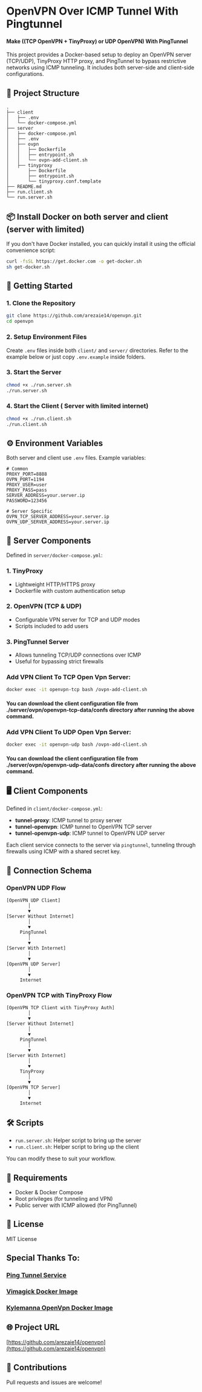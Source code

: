 # OpenVPN Over ICMP Tunnel With Pingtunnel 
#### Make ((TCP OpenVPN + TinyProxy) or UDP OpenVPN) With PingTunnel

This project provides a Docker-based setup to deploy an OpenVPN server (TCP/UDP), TinyProxy HTTP proxy, and PingTunnel to bypass restrictive networks using ICMP tunneling. It includes both server-side and client-side configurations.

## 📁 Project Structure

```
.
├── client
│   ├── .env
│   └── docker-compose.yml
├── server
│   ├── docker-compose.yml
│   ├── .env
│   ├── ovpn
│   │   ├── Dockerfile
│   │   ├── entrypoint.sh
│   │   └── ovpn-add-client.sh
│   ├── tinyproxy
│       ├── Dockerfile
│       ├── entrypoint.sh
│       └── tinyproxy.conf.template
├── README.md
├── run.client.sh
└── run.server.sh
```

## 📦 Install Docker on both server and client (server with limited)

If you don't have Docker installed, you can quickly install it using the official convenience script:

```bash
curl -fsSL https://get.docker.com -o get-docker.sh
sh get-docker.sh
```

## 🚀 Getting Started

### 1. Clone the Repository

```bash
git clone https://github.com/arezaie14/openvpn.git
cd openvpn
```

### 2. Setup Environment Files

Create `.env` files inside both `client/` and `server/` directories. Refer to the example below or just copy `.env.example` inside folders.

### 3. Start the Server

```bash
chmod +x ./run.server.sh
./run.server.sh
```

### 4. Start the Client ( Server with limited internet)

```bash
chmod +x ./run.client.sh
./run.client.sh
```

## ⚙️ Environment Variables

Both server and client use `.env` files. Example variables:

```env
# Common
PROXY_PORT=8888
OVPN_PORT=1194
PROXY_USER=user
PROXY_PASS=pass
SERVER_ADDRESS=your.server.ip
PASSWORD=123456

# Server Specific
OVPN_TCP_SERVER_ADDRESS=your.server.ip
OVPN_UDP_SERVER_ADDRESS=your.server.ip
```

## 🐳 Server Components

Defined in `server/docker-compose.yml`:

### 1. **TinyProxy**
- Lightweight HTTP/HTTPS proxy
- Dockerfile with custom authentication setup

### 2. **OpenVPN (TCP & UDP)**
- Configurable VPN server for TCP and UDP modes
- Scripts included to add users

### 3. **PingTunnel Server**
- Allows tunneling TCP/UDP connections over ICMP
- Useful for bypassing strict firewalls

### Add VPN Client To TCP Open Vpn Server:

```bash
docker exec -it openvpn-tcp bash /ovpn-add-client.sh
```
#### You can download the client configuration file from ./server/ovpn/openvpn-tcp-data/confs directory after running the above command.

### Add VPN Client To UDP Open Vpn Server:
```bash
docker exec -it openvpn-udp bash /ovpn-add-client.sh
```
#### You can download the client configuration file from ./server/ovpn/openvpn-udp-data/confs directory after running the above command.


## 🖥️ Client Components

Defined in `client/docker-compose.yml`:

- **tunnel-proxy**: ICMP tunnel to proxy server
- **tunnel-openvpn**: ICMP tunnel to OpenVPN TCP server
- **tunnel-openvpn-udp**: ICMP tunnel to OpenVPN UDP server

Each client service connects to the server via `pingtunnel`, tunneling through firewalls using ICMP with a shared secret key.

## 🔌 Connection Schema

### OpenVPN UDP Flow
```
[OpenVPN UDP Client]
        │
        ▼
[Server Without Internet]
        │
        ▼
     PingTunnel
        │
        ▼
[Server With Internet]
        │
        ▼
[OpenVPN UDP Server]
        │
        ▼
     Internet
```

### OpenVPN TCP with TinyProxy Flow
```
[OpenVPN TCP Client with TinyProxy Auth]
        │
        ▼
[Server Without Internet]
        │
        ▼
     PingTunnel
        │
        ▼
[Server With Internet]
        │
        ▼
     TinyProxy
        │
        ▼
[OpenVPN TCP Server]
        │
        ▼
     Internet
```

## 🛠 Scripts

- `run.server.sh`: Helper script to bring up the server
- `run.client.sh`: Helper script to bring up the client

You can modify these to suit your workflow.

## 🧱 Requirements

- Docker & Docker Compose
- Root privileges (for tunneling and VPN)
- Public server with ICMP allowed (for PingTunnel)

## 📜 License

MIT License

## Special Thanks To: 
### [Ping Tunnel Service](https://github.com/esrrhs/pingtunnel)
### [Vimagick Docker Image](https://hub.docker.com/r/vimagick/tinyproxy)
### [Kylemanna OpenVpn Docker Image](https://github.com/kylemanna/docker-openvpn)

## 🌐 Project URL   

[https://github.com/arezaie14/openvpn](https://github.com/arezaie14/openvpn)

## 🤝 Contributions

Pull requests and issues are welcome!
